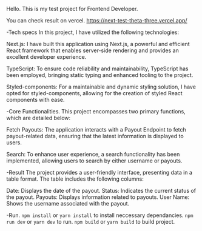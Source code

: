 Hello.
This is my test project for Frontend Developer.

You can check result on vercel.
https://next-test-theta-three.vercel.app/

-Tech specs
In this project, I have utilized the following technologies:

Next.js: I have built this application using Next.js, a powerful and efficient React framework that enables server-side rendering and provides an excellent developer experience.

TypeScript: To ensure code reliability and maintainability, TypeScript has been employed, bringing static typing and enhanced tooling to the project.

Styled-components: For a maintainable and dynamic styling solution, I have opted for styled-components, allowing for the creation of styled React components with ease.

-Core Functionalities.
This project encompasses two primary functions, which are detailed below:

Fetch Payouts: The application interacts with a Payout Endpoint to fetch payout-related data, ensuring that the latest information is displayed to users.

Search: To enhance user experience, a search functionality has been implemented, allowing users to search by either username or payouts.

-Result
The project provides a user-friendly interface, presenting data in a table format. The table includes the following columns:

Date: Displays the date of the payout.
Status: Indicates the current status of the payout.
Payouts: Displays information related to payouts.
User Name: Shows the username associated with the payout.

-Run.
`npm install` or `yarn install` to install neccessary dependancies.
`npm run dev` or `yarn dev` to run.
`npm build` or `yarn build` to build project.
